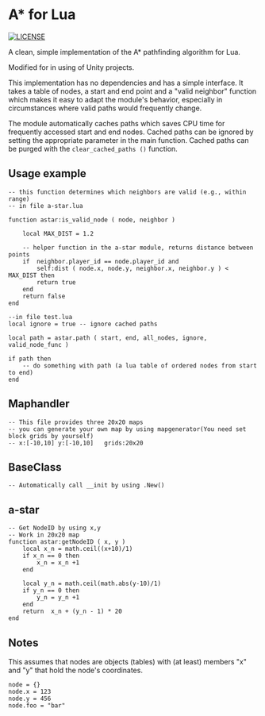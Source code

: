 A* for Lua
==========
[![LICENSE](https://img.shields.io/badge/license-Anti%20996-blue.svg)](https://github.com/RavenTKF/a-star-lua/blob/master/LICENSE)

A clean, simple implementation of the A* pathfinding algorithm for Lua.

Modified for in using of Unity projects.

This implementation has no dependencies and has a simple interface. It takes a table of nodes, a start and end point and a "valid neighbor" function which makes it easy to adapt the module's behavior, especially in circumstances where valid paths would frequently change.

The module automatically caches paths which saves CPU time for frequently accessed start and end nodes. Cached paths can be ignored by setting the appropriate parameter in the main function. Cached paths can be purged with the `clear_cached_paths ()` function.

## Usage example ##

	-- this function determines which neighbors are valid (e.g., within range) 
	-- in file a-star.lua
	
	function astar:is_valid_node ( node, neighbor ) 
	
		local MAX_DIST = 1.2
			
		-- helper function in the a-star module, returns distance between points
		if 	neighbor.player_id == node.player_id and 
			self:dist ( node.x, node.y, neighbor.x, neighbor.y ) < MAX_DIST then
			return true
		end
		return false
	end
	
	--in file test.lua
	local ignore = true -- ignore cached paths
	
	local path = astar.path ( start, end, all_nodes, ignore, valid_node_func )
	
	if path then
		-- do something with path (a lua table of ordered nodes from start to end)
	end
	
## Maphandler ##
	
	-- This file provides three 20x20 maps
	-- you can generate your own map by using mapgenerator(You need set block grids by yourself)
	-- x:[-10,10] y:[-10,10]   grids:20x20
	
## BaseClass ##
	
	-- Automatically call __init by using .New()
	
## a-star ##
	
	-- Get NodeID by using x,y
	-- Work in 20x20 map
	function astar:getNodeID ( x, y )
		local x_n = math.ceil((x+10)/1)
		if x_n == 0 then
			x_n = x_n +1
		end

		local y_n = math.ceil(math.abs(y-10)/1)
		if y_n == 0 then
			y_n = y_n +1
		end
		return  x_n + (y_n - 1) * 20 
	end
	
	
## Notes ##

This assumes that nodes are objects (tables) with (at least) members "x" and "y" that hold the node's coordinates.

	node = {}
	node.x = 123
	node.y = 456
	node.foo = "bar"

